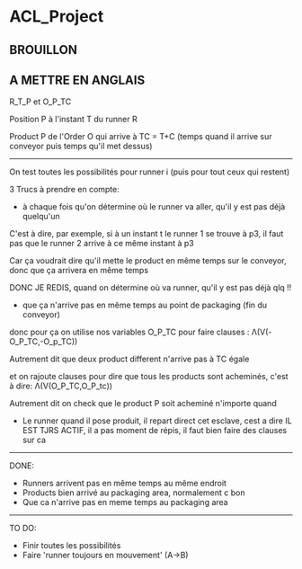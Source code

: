 # ACL_Project

## BROUILLON
## A METTRE EN ANGLAIS

R_T_P et O_P_TC

Position P à l'instant T du runner R

Product P de l'Order O qui arrive à TC = T+C (temps quand il arrive sur conveyor puis temps qu'il met dessus)

---
On test toutes les possibilités pour runner i (puis pour tout ceux qui restent)


3 Trucs à prendre en compte:

  - à chaque fois qu'on détermine où le runner va aller, qu'il y est pas déjà quelqu'un

  C'est à dire, par exemple, si à un instant t le runner 1 se trouve à p3, il faut pas que le runner 2 arrive à ce même instant à p3

  Car ça voudrait dire qu'il mette le product en même temps sur le conveyor, donc que ça arrivera en même temps

  DONC JE REDIS, quand on détermine où va runner, qu'il y est pas déjà qlq !!


  - que ça n'arrive pas en même temps au point de packaging (fin du conveyor)
  
  donc pour ça on utilise nos variables O_P_TC pour faire clauses : Λ(V(-O_P_TC,-O_p_TC))
  
  Autrement dit que deux product different n'arrive pas à TC égale
  
  et on rajoute clauses pour dire que tous les products sont acheminés, c'est à dire:  Λ(V(O_P_TC,O_P_tc))
  
  Autrement dit on check que le product P soit acheminé n'importe quand
  



  - Le runner quand il pose produit, il repart direct cet esclave, cest a dire IL EST TJRS ACTIF, il a pas moment de répis, il faut bien faire des clauses sur ca



---

DONE:
- Runners arrivent pas en même temps au même endroit
- Products bien arrivé au packaging area, normalement c bon
- Que ca n'arrive pas en meme temps au packaging area

---

TO DO:
- Finir toutes les possibilités
- Faire 'runner toujours en mouvement' (A->B)

